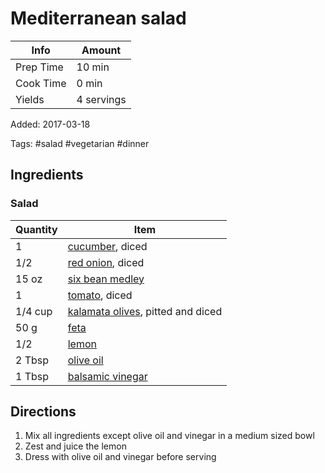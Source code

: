 # Mediterranean salad

| Info      | Amount     |
| --------- | ---------- |
| Prep Time | 10 min     |
| Cook Time | 0 min      |
| Yields    | 4 servings |

Added: 2017-03-18

Tags: #salad #vegetarian #dinner

## Ingredients

### Salad

| Quantity | Item                                                                    |
| -------- | ----------------------------------------------------------------------- |
| 1        | [cucumber](../_ingredients/cucumber.md), diced                          |
| 1/2      | [red onion](../_ingredients/red%20onion.md), diced                      |
| 15 oz    | [six bean medley](../_ingredients/six%20bean%20medley.md)               |
| 1        | [tomato](../_ingredients/tomato.md), diced                              |
| 1/4 cup  | [kalamata olives](../_ingredients/kalamata-olives.md), pitted and diced |
| 50 g     | [feta](../_ingredients/feta.md)                                         |
| 1/2      | [lemon](../_ingredients/lemon.md)                                       |
| 2 Tbsp   | [olive oil](../_ingredients/olive%20oil.md)                             |
| 1 Tbsp   | [balsamic vinegar](../_ingredients/balsamic%20vinegar.md)               |

## Directions

1. Mix all ingredients except olive oil and vinegar in a medium sized bowl
2. Zest and juice the lemon
3. Dress with olive oil and vinegar before serving
